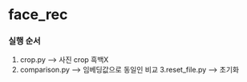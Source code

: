 # face_rec

### 실행 순서
1. crop.py --> 사진 crop 흑백X
2. comparison.py --> 임베딩값으로 동일인 비교 
3.reset_file.py --> 초기화
